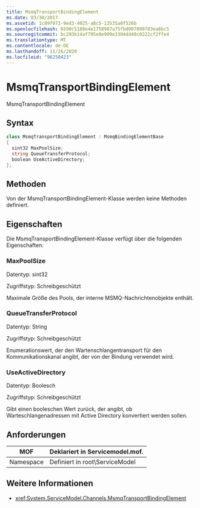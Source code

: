 ```yaml
---
title: MsmqTransportBindingElement
ms.date: 03/30/2017
ms.assetid: 1c89f073-9ed3-4025-a8c5-13535a0f526b
ms.openlocfilehash: 6590c5188e4e1758987a75fbd007099703ea6bc5
ms.sourcegitcommit: bc293b14af795e0e999e3304dd40c0222cf2ffe4
ms.translationtype: MT
ms.contentlocale: de-DE
ms.lasthandoff: 11/26/2020
ms.locfileid: "96250423"
---
```

# <a name="msmqtransportbindingelement"></a>MsmqTransportBindingElement

MsmqTransportBindingElement  
  
## <a name="syntax"></a>Syntax  
  
```csharp
class MsmqTransportBindingElement : MsmqBindingElementBase  
{  
  sint32 MaxPoolSize;  
  string QueueTransferProtocol;  
  boolean UseActiveDirectory;  
};  
```  
  
## <a name="methods"></a>Methoden  

 Von der MsmqTransportBindingElement-Klasse werden keine Methoden definiert.  
  
## <a name="properties"></a>Eigenschaften  

 Die MsmqTransportBindingElement-Klasse verfügt über die folgenden Eigenschaften:  
  
### <a name="maxpoolsize"></a>MaxPoolSize  

 Datentyp: sint32  
  
 Zugriffstyp: Schreibgeschützt  
  
 Maximale Größe des Pools, der interne MSMQ-Nachrichtenobjekte enthält.  
  
### <a name="queuetransferprotocol"></a>QueueTransferProtocol  

 Datentyp: String  
  
 Zugriffstyp: Schreibgeschützt  
  
 Enumerationswert, der den Wartenschlangentransport für den Kommunikationskanal angibt, der von der Bindung verwendet wird.  
  
### <a name="useactivedirectory"></a>UseActiveDirectory  

 Datentyp: Boolesch  
  
 Zugriffstyp: Schreibgeschützt  
  
 Gibt einen booleschen Wert zurück, der angibt, ob Warteschlangenadressen mit Active Directory konvertiert werden sollen.  
  
## <a name="requirements"></a>Anforderungen  
  
|MOF|Deklariert in Servicemodel.mof.|  
|---------|-----------------------------------|  
|Namespace|Definiert in root\ServiceModel|  
  
## <a name="see-also"></a>Weitere Informationen

- <xref:System.ServiceModel.Channels.MsmqTransportBindingElement>
